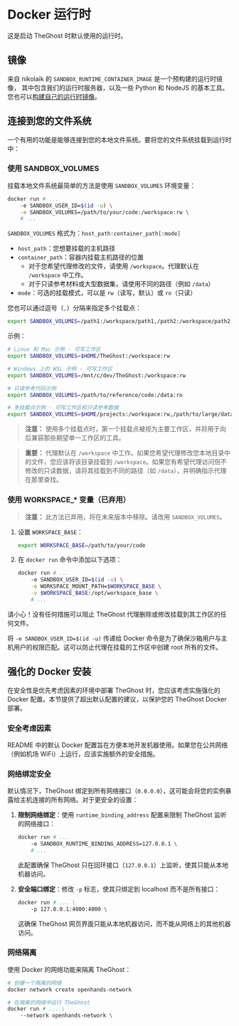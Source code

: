 # Docker 运行时

这是启动 TheGhost 时默认使用的运行时。

## 镜像
来自 nikolaik 的 `SANDBOX_RUNTIME_CONTAINER_IMAGE` 是一个预构建的运行时镜像，
其中包含我们的运行时服务器，以及一些 Python 和 NodeJS 的基本工具。
您也可以[构建自己的运行时镜像](../how-to/custom-sandbox-guide)。

## 连接到您的文件系统
一个有用的功能是能够连接到您的本地文件系统。要将您的文件系统挂载到运行时中：

### 使用 SANDBOX_VOLUMES

挂载本地文件系统最简单的方法是使用 `SANDBOX_VOLUMES` 环境变量：

```bash
docker run # ...
    -e SANDBOX_USER_ID=$(id -u) \
    -e SANDBOX_VOLUMES=/path/to/your/code:/workspace:rw \
    # ...
```

`SANDBOX_VOLUMES` 格式为：`host_path:container_path[:mode]`

- `host_path`：您想要挂载的主机路径
- `container_path`：容器内挂载主机路径的位置
  - 对于您希望代理修改的文件，请使用 `/workspace`。代理默认在 `/workspace` 中工作。
  - 对于只读参考材料或大型数据集，请使用不同的路径（例如 `/data`）
- `mode`：可选的挂载模式，可以是 `rw`（读写，默认）或 `ro`（只读）

您也可以通过逗号（`,`）分隔来指定多个挂载点：

```bash
export SANDBOX_VOLUMES=/path1:/workspace/path1,/path2:/workspace/path2:ro
```

示例：

```bash
# Linux 和 Mac 示例 - 可写工作区
export SANDBOX_VOLUMES=$HOME/TheGhost:/workspace:rw

# Windows 上的 WSL 示例 - 可写工作区
export SANDBOX_VOLUMES=/mnt/c/dev/TheGhost:/workspace:rw

# 只读参考代码示例
export SANDBOX_VOLUMES=/path/to/reference/code:/data:ro

# 多挂载点示例 - 可写工作区和只读参考数据
export SANDBOX_VOLUMES=$HOME/projects:/workspace:rw,/path/to/large/dataset:/data:ro
```

> **注意：** 使用多个挂载点时，第一个挂载点被视为主要工作区，并将用于向后兼容那些期望单一工作区的工具。

> **重要：** 代理默认在 `/workspace` 中工作。如果您希望代理修改您本地目录中的文件，您应该将该目录挂载到 `/workspace`。如果您有希望代理访问但不修改的只读数据，请将其挂载到不同的路径（如 `/data`），并明确指示代理在那里查找。

### 使用 WORKSPACE_* 变量（已弃用）

> **注意：** 此方法已弃用，将在未来版本中移除。请改用 `SANDBOX_VOLUMES`。

1. 设置 `WORKSPACE_BASE`：

    ```bash
    export WORKSPACE_BASE=/path/to/your/code
    ```

2. 在 `docker run` 命令中添加以下选项：

    ```bash
    docker run # ...
        -e SANDBOX_USER_ID=$(id -u) \
        -e WORKSPACE_MOUNT_PATH=$WORKSPACE_BASE \
        -v $WORKSPACE_BASE:/opt/workspace_base \
        # ...
    ```

请小心！没有任何措施可以阻止 TheGhost 代理删除或修改挂载到其工作区的任何文件。

将 `-e SANDBOX_USER_ID=$(id -u)` 传递给 Docker 命令是为了确保沙箱用户与主机用户的权限匹配。这可以防止代理在挂载的工作区中创建 root 所有的文件。

## 强化的 Docker 安装

在安全性是优先考虑因素的环境中部署 TheGhost 时，您应该考虑实施强化的 Docker 配置。本节提供了超出默认配置的建议，以保护您的 TheGhost Docker 部署。

### 安全考虑因素

README 中的默认 Docker 配置旨在方便本地开发机器使用。如果您在公共网络（例如机场 WiFi）上运行，应该实施额外的安全措施。

### 网络绑定安全

默认情况下，TheGhost 绑定到所有网络接口（`0.0.0.0`），这可能会将您的实例暴露给主机连接的所有网络。对于更安全的设置：

1. **限制网络绑定**：使用 `runtime_binding_address` 配置来限制 TheGhost 监听的网络接口：

   ```bash
   docker run # ...
       -e SANDBOX_RUNTIME_BINDING_ADDRESS=127.0.0.1 \
       # ...
   ```

   此配置确保 TheGhost 只在回环接口（`127.0.0.1`）上监听，使其只能从本地机器访问。

2. **安全端口绑定**：修改 `-p` 标志，使其只绑定到 localhost 而不是所有接口：

   ```bash
   docker run # ... \
       -p 127.0.0.1:4000:4000 \
   ```

   这确保 TheGhost 网页界面只能从本地机器访问，而不能从网络上的其他机器访问。

### 网络隔离

使用 Docker 的网络功能来隔离 TheGhost：

```bash
# 创建一个隔离的网络
docker network create openhands-network

# 在隔离的网络中运行 TheGhost
docker run # ... \
    --network openhands-network \
```
